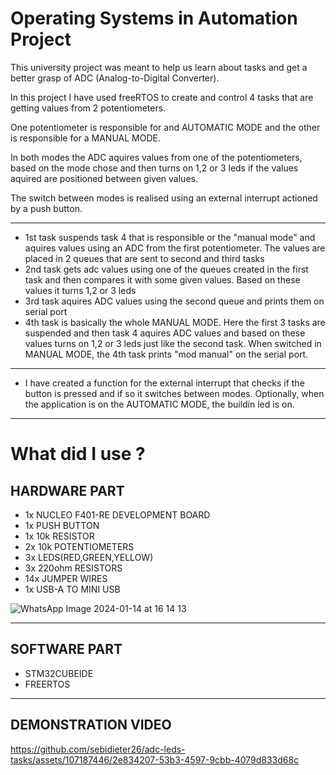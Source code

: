 Operating Systems in Automation Project
=
This university project was meant to help us learn about tasks and get a better grasp of ADC (Analog-to-Digital Converter).                      

In this project I have used freeRTOS to create and control 4 tasks that are getting values from 2 potentiometers. 

One potentiometer is responsible for and AUTOMATIC MODE and the other is responsible for a MANUAL MODE.

In both modes the ADC aquires values from one of the potentiometers, based on the mode chose and then turns on 1,2 or 3 leds if the values aquired are positioned between given values.

The switch between modes is realised using an external interrupt actioned by a push button.


---
- 1st task suspends task 4 that is responsible or the "manual mode" and aquires values using an ADC from the first potentiometer. The values are placed in 2 queues that are sent to second and third tasks
- 2nd task gets adc values using one of the queues created in the first task and then compares it with some given values. Based on these values it turns 1,2 or 3 leds
- 3rd task aquires ADC values using the second queue and prints them on serial port
- 4th task is basically the whole MANUAL MODE. Here the first 3 tasks are suspended and then task 4 aquires ADC values and based on these values turns on 1,2 or 3 leds just like the second task. When switched in MANUAL MODE, the 4th task prints "mod manual" on the serial port.
---
- I have created a function for the external interrupt that checks if the button is pressed and if so it switches between modes. Optionally, when the application is on the AUTOMATIC MODE, the buildin led is on.
---
What did I use ?
=
HARDWARE PART
-
- 1x NUCLEO F401-RE DEVELOPMENT BOARD
- 1x PUSH BUTTON
- 1x 10k RESISTOR
- 2x 10k POTENTIOMETERS
- 3x LEDS(RED,GREEN,YELLOW)
- 3x 220ohm RESISTORS
- 14x JUMPER WIRES
- 1x USB-A TO MINI USB

![WhatsApp Image 2024-01-14 at 16 14 13](https://github.com/sebidieter26/adc-leds-tasks/assets/107187446/14b64335-5a8f-43b8-8375-a292d93c6fd6)

---
SOFTWARE PART
-
- STM32CUBEIDE
- FREERTOS
---
DEMONSTRATION VIDEO
-



https://github.com/sebidieter26/adc-leds-tasks/assets/107187446/2e834207-53b3-4597-9cbb-4079d833d68c


